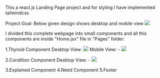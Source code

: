 This a react.js Landing Page project and for styling I have implemented tailwindcss

Project Goal:
Below given design shows desktop and mobile view
![](https://firebasestorage.googleapis.com/v0/b/firescript-577a2.appspot.com/o/imgs%2Fapp%2FMySpaceMyJournel%2FTMLC5kyh-m.png?alt=media&token=04f85f89-1ca4-441c-9607-f90dbb96c801)

I divided this complete webpage into small components and all this components are inside "Home.jsx" file in "Pages" folder:

1.Thyroid Component
    Desktop View:
    ![](https://firebasestorage.googleapis.com/v0/b/firescript-577a2.appspot.com/o/imgs%2Fapp%2FMySpaceMyJournel%2FclLoj-PLj_.png?alt=media&token=3bc94c98-1141-4ee9-b9db-92799aca7f96)
    Mobile View:
    - ![](https://firebasestorage.googleapis.com/v0/b/firescript-577a2.appspot.com/o/imgs%2Fapp%2FMySpaceMyJournel%2FizPtYcfqWf.png?alt=media&token=5956c9f2-db6d-48fa-9a05-b7ffdd2a31f7)

2.Condition Component
    Desktop View:
    - ![](https://firebasestorage.googleapis.com/v0/b/firescript-577a2.appspot.com/o/imgs%2Fapp%2FMySpaceMyJournel%2FUYLtJf15R9.png?alt=media&token=e2413181-34f2-4036-9d7e-03b45b3ad983)


3.Explained Component
4.Need Component
5.Footer